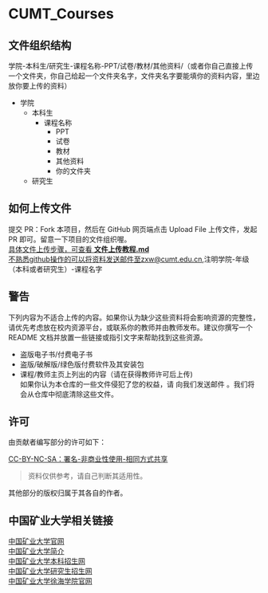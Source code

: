 # CUMT_Courses
## 文件组织结构
学院-本科生/研究生-课程名称-PPT/试卷/教材/其他资料/（或者你自己直接上传一个文件夹，你自己给起一个文件夹名字，文件夹名字要能填你的资料内容，里边放你要上传的资料）
+ 学院
  + 本科生
    + 课程名称
      + PPT
      + 试卷
      + 教材
      + 其他资料
      + 你的文件夹
  + 研究生
## 如何上传文件
  提交 PR：Fork 本项目，然后在 GitHub 网页端点击 Upload File 上传文件，发起 PR 即可。留意一下项目的文件组织喔。  
  [具体文件上传步骤，可查看 **文件上传教程.md**](https://github.com/Cherub1Zhuang/CUMT_Courses/blob/main/%E6%96%87%E4%BB%B6%E4%B8%8A%E4%BC%A0%E6%95%99%E7%A8%8B.md)   
  不熟悉github操作的可以将资料发送邮件至zxw@cumt.edu.cn,注明学院-年级（本科或者研究生）-课程名字
## 警告
下列内容为不适合上传的内容。如果你认为缺少这些资料将会影响资源的完整性，请优先考虑放在校内资源平台，或联系你的教师并由教师发布。建议你撰写一个 README 文档并放置一些链接或指引文字来帮助找到这些资源。

+ 盗版电子书/付费电子书
+ 盗版/破解版/绿色版付费软件及其安装包
+ 课程/教师主页上列出的内容（请在获得教师许可后上传)  
如果你认为本仓库的一些文件侵犯了您的权益，请 向我们发送邮件 。我们将会从仓库中彻底清除这些文件。
## 许可
由贡献者编写部分的许可如下：

[CC-BY-NC-SA：署名-非商业性使用-相同方式共享](https://creativecommons.org/licenses/by-nc-sa/4.0/deed.zh)

> 资料仅供参考，请自己判断其适用性。

其他部分的版权归属于其各自的作者。

## 中国矿业大学相关链接
[中国矿业大学官网](http://www.cumt.edu.cn/main.htm)  
[中国矿业大学简介](http://www.cumt.edu.cn/19834/list.htm)  
[中国矿业大学本科招生网](http://zs.cumt.edu.cn/)  
[中国矿业大学研究生招生网](http://yz.cumt.edu.cn/)  
[中国矿业大学徐海学院官网](http://xhxy.cumt.edu.cn/)
